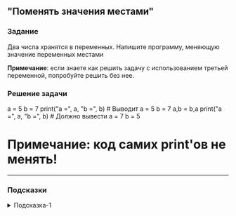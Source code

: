 ## "Поменять значения местами"

### Задание

Два числа хранятся в переменных. Напишите программу, меняющую значение переменных местами

**Примечание**: если знаете как решить задачу с использованием третьей переменной, попробуйте решить без нее.

### Решение задачи

a = 5
b = 7
print("a =", a, "b =", b)  # Выводит a = 5 b = 7
a,b = b,a
print("a =", a, "b =", b)  # Должно вывести a = 7 b = 5
# Примечание: код самих print'ов не менять!

---

### Подсказки

<details>
<summary>Подсказка-1</summary>
Сначала решите задачу, используя дополнительную переменную. 
Затем попробуйте решить задачу, без использование третьей переменной.
</details>
